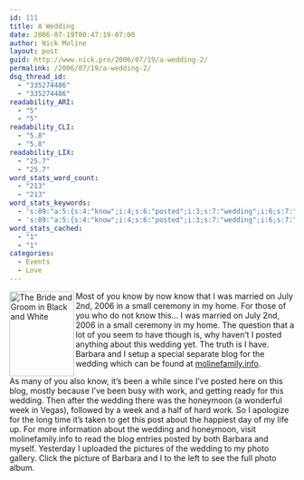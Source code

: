 ```yaml
---
id: 111
title: A Wedding
date: 2006-07-19T00:47:19-07:00
author: Nick Moline
layout: post
guid: http://www.nick.pro/2006/07/19/a-wedding-2/
permalink: /2006/07/19/a-wedding-2/
dsq_thread_id:
  - "335274486"
  - "335274486"
readability_ARI:
  - "5"
  - "5"
readability_CLI:
  - "5.8"
  - "5.8"
readability_LIX:
  - "25.7"
  - "25.7"
word_stats_word_count:
  - "213"
  - "213"
word_stats_keywords:
  - 's:89:"a:5:{s:4:"know";i:4;s:6:"posted";i:3;s:7:"wedding";i:6;s:7:"barbara";i:3;s:4:"blog";i:3;}";'
  - 's:89:"a:5:{s:4:"know";i:4;s:6:"posted";i:3;s:7:"wedding";i:6;s:7:"barbara";i:3;s:4:"blog";i:3;}";'
word_stats_cached:
  - "1"
  - "1"
categories:
  - Events
  - Love
---
```

[<img width="114" height="150" align="left" class="g2image_float_left" title="The Bride and Groom in Black and White" alt="The Bride and Groom in Black and White" src="https://i1.wp.com/www.nick.pro/gallery/d/3573-2/Wedding+020.jpg?resize=114%2C150&#038;ssl=1" data-recalc-dims="1" />](https://www.nick.pro/v/wedding/)Most of you know by now know that I was married on July 2nd, 2006 in a small ceremony in my home. For those of you who do not know this&#8230; I was married on July 2nd, 2006 in a small ceremony in my home. The question that a lot of you seem to have though is, why haven&#8217;t I posted anything about this wedding yet. The truth is I have. Barbara and I setup a special separate blog for the wedding which can be found at <a target="_blank" title="Nick and Barbara Wedding Site" href="http://www.molinefamily.info" class="broken_link">molinefamily.info</a>.

As many of you also know, it&#8217;s been a while since I&#8217;ve posted here on this blog, mostly because I&#8217;ve been busy with work, and getting ready for this wedding. Then after the wedding there was the honeymoon (a wonderful week in Vegas), followed by a week and a half of hard work. So I apologize for the long time it&#8217;s taken to get this post about the happiest day of my life up. For more information about the wedding and honeymoon, visit molinefamily.info to read the blog entries posted by both Barbara and myself. Yesterday I uploaded the pictures of the wedding to my photo gallery. Click the picture of Barbara and I to the left to see the full photo album.